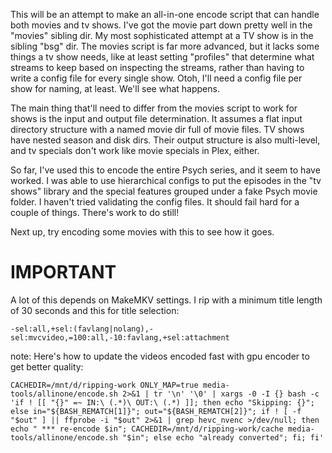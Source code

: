 This will be an attempt to make an all-in-one encode script that can
handle both movies and tv shows. I've got the movie part down pretty
well in the "movies" sibling dir.  My most sophisticated attempt at a
TV show is in the sibling "bsg" dir. The movies script is far more
advanced, but it lacks some things a tv show needs, like at least
setting "profiles" that determine what streams to keep based on
inspecting the streams, rather than having to write a config file for
every single show. Otoh, I'll need a config file per show for naming,
at least. We'll see what happens.

The main thing that'll need to differ from the movies script to work
for shows is the input and output file determination. It assumes a
flat input directory structure with a named movie dir full of movie
files. TV shows have nested season and disk dirs. Their output
structure is also multi-level, and tv specials don't work like movie
specials in Plex, either.

So far, I've used this to encode the entire Psych series, and it seem
to have worked. I was able to use hierarchical configs to put the
episodes in the "tv shows" library and the special features grouped
under a fake Psych movie folder. I haven't tried validating the config
files. It should fail hard for a couple of things. There's work to do
still!

Next up, try encoding some movies with this to see how it goes.

# IMPORTANT

A lot of this depends on MakeMKV settings. I rip with a minimum title
length of 30 seconds and this for title selection:

```
-sel:all,+sel:(favlang|nolang),-sel:mvcvideo,=100:all,-10:favlang,+sel:attachment
```

note: Here's how to update the videos encoded fast with gpu encoder to get better quality:

```
CACHEDIR=/mnt/d/ripping-work ONLY_MAP=true media-tools/allinone/encode.sh 2>&1 | tr '\n' '\0' | xargs -0 -I {} bash -c 'if ! [[ "{}" =~ IN:\ (.*)\ OUT:\ (.*) ]]; then echo "Skipping: {}"; else in="${BASH_REMATCH[1]}"; out="${BASH_REMATCH[2]}"; if ! [ -f "$out" ] || ffprobe -i "$out" 2>&1 | grep hevc_nvenc >/dev/null; then echo " *** re-encode $in"; CACHEDIR=/mnt/d/ripping-work/cache media-tools/allinone/encode.sh "$in"; else echo "already converted"; fi; fi'
```
